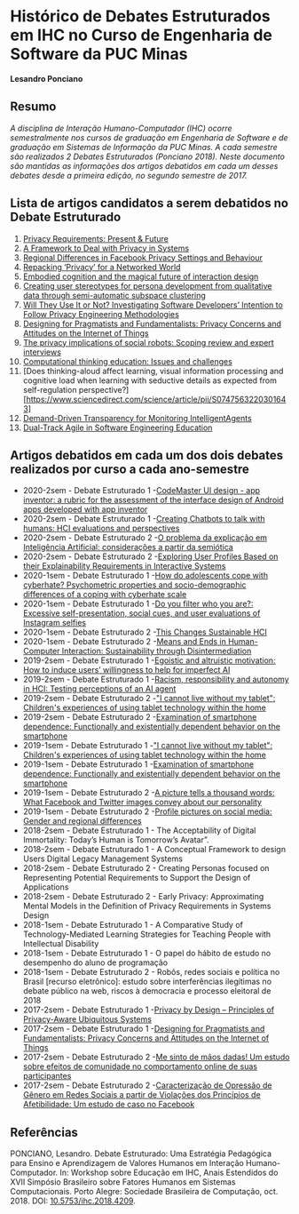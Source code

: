# Histórico de Debates Estruturados em IHC no Curso de Engenharia de Software da PUC Minas

__Lesandro Ponciano__


## Resumo
_A disciplina de Interação Humano-Computador (IHC) ocorre semestralmente nos cursos de graduação em Engenharia de Software e de graduação em Sistemas de Informação da PUC Minas. A cada semestre são realizados 2 Debates Estruturados (Ponciano 2018). Neste documento são mantidas as informações dos artigos debatidos em cada um desses debates desde a primeira edição, no segundo semestre de 2017._


## Lista de artigos candidatos a serem debatidos no Debate Estruturado

1. [Privacy Requirements: Present & Future](https://ieeexplore.ieee.org/document/7961663)
1. [A Framework to Deal with Privacy in Systems](https://ieeexplore.ieee.org/document/8937995/)
1. [Regional Differences in Facebook Privacy Settings and Behaviour](https://ieeexplore.ieee.org/abstract/document/8711954)
1. [Repacking ‘Privacy’ for a Networked World](https://rd.springer.com/article/10.1007%2Fs10606-017-9276-y)
1. [Embodied cognition and the magical future of interaction design](https://dl.acm.org/doi/10.1145/2442106.2442109)
1. [Creating user stereotypes for persona development from qualitative data through semi-automatic subspace clustering](https://link.springer.com/article/10.1007%2Fs11257-019-09252-5)
1. [Will They Use It or Not? Investigating Software Developers’ Intention to Follow Privacy Engineering Methodologies](https://doi.org/10.1145/3364224)
1. [Designing for Pragmatists and Fundamentalists: Privacy Concerns and Attitudes on the Internet of Things](https://dl.acm.org/doi/10.1145/3160504.3160545)
1. [The privacy implications of social robots: Scoping review and expert interviews](https://doi.org/10.1177/2050157919843961)
1. [Computational thinking education: Issues and challenges](https://www.sciencedirect.com/science/article/pii/S0747563219303978)
1. [Does thinking-aloud affect learning, visual information processing and cognitive load when learning with seductive details as expected from self-regulation perspective?][https://www.sciencedirect.com/science/article/pii/S0747563220301643]
1. [Demand-Driven Transparency for Monitoring IntelligentAgents](https://doi.org/10.1109/THMS.2020.2988859)
1. [Dual-Track Agile in Software Engineering Education](https://doi.ieeecomputersociety.org/10.1109/ICSE-SEET.2019.00013)


## Artigos debatidos em cada um dos dois debates realizados por curso a cada ano-semestre

* 2020-2sem - Debate Estruturado 1 -[CodeMaster UI design - app inventor: a rubric for the assessment of the interface design of Android apps developed with app inventor](https://doi.org/10.1145/3357155.3358463)
* 2020-2sem - Debate Estruturado 1 -[Creating Chatbots to talk with humans: HCI evaluations and perspectives](https://doi.org/10.1145/3357155.3358460)
* 2020-2sem - Debate Estruturado 2 -[O problema da explicação em Inteligência Artificial: considerações a partir da semiótica](https://revistas.pucsp.br/teccogs/article/view/48590)
* 2020-2sem - Debate Estruturado 2 -[Exploring User Profiles Based on their Explainability Requirements in Interactive Systems](https://doi.org/10.1145/3424953.3426545)
* 2020-1sem - Debate Estruturado 1 -[How do adolescents cope with cyberhate? Psychometric properties and socio-demographic differences of a coping with cyberhate scale](https://www.sciencedirect.com/science/article/pii/S0747563219303796)
* 2020-1sem - Debate Estruturado 1 -[Do you filter who you are?: Excessive self-presentation, social cues, and user evaluations of Instagram selfies](https://www.sciencedirect.com/science/article/pii/S0747563219303711)
* 2020-1sem - Debate Estruturado 2 -[This Changes Sustainable HCI](https://doi.org/10.1145/3173574.3174045)
* 2020-1sem - Debate Estruturado 2 -[Means and Ends in Human-Computer Interaction: Sustainability through
Disintermediation](https://doi.org/10.1145/3025453.3025542)
* 2019-2sem - Debate Estruturado 1 -[Egoistic and altruistic motivation: How to induce users’ willingness to help for imperfect AI](https://www.sciencedirect.com/science/article/pii/S0747563219302274)
* 2019-2sem - Debate Estruturado 1 -[Racism, responsibility and autonomy in HCI: Testing perceptions of an AI agent](https://www.sciencedirect.com/science/article/pii/S0747563219302389)
* 2019-2sem - Debate Estruturado 2 -["I cannot live without my tablet": Children's experiences of using tablet technology
within the home](https://doi.org/10.1016/j.chb.2018.12.043)
* 2019-2sem - Debate Estruturado 2 -[Examination of smartphone dependence: Functionally and existentially dependent
behavior on the smartphone](https://doi.org/10.1016/j.chb.2018.12.022)
* 2019-1sem - Debate Estruturado 1 -["I cannot live without my tablet": Children's experiences of using tablet technology
within the home](https://doi.org/10.1016/j.chb.2018.12.043)
* 2019-1sem - Debate Estruturado 1 -[Examination of smartphone dependence: Functionally and existentially dependent
behavior on the smartphone](https://doi.org/10.1016/j.chb.2018.12.022)
* 2019-1sem - Debate Estruturado 2 -[A picture tells a thousand words: What Facebook and Twitter images convey about our
personality](https://doi.org/10.1016/j.paid.2016.12.050)
* 2019-1sem - Debate Estruturado 2 -[Profile pictures on social media: Gender and regional differences](https://doi.org/10.1016/j.chb.2016.06.041)
* 2018-2sem - Debate Estruturado 1 - The Acceptability of Digital Immortality: Today’s Human is Tomorrow’s Avatar”.
* 2018-2sem - Debate Estruturado 1 - A Conceptual Framework to design Users Digital Legacy Management Systems
* 2018-2sem - Debate Estruturado 2 - Creating Personas focused on Representing Potential Requirements to
Support the Design of Applications
* 2018-2sem - Debate Estruturado 2 - Early Privacy: Approximating Mental Models in the Definition of Privacy
Requirements in Systems Design
* 2018-1sem - Debate Estruturado 1 - A Comparative Study of Technology-Mediated Learning Strategies for Teaching
People with Intellectual Disability
* 2018-1sem - Debate Estruturado 1 - O papel do hábito de estudo no desempenho do aluno de programação
* 2018-1sem - Debate Estruturado 2 - Robôs, redes sociais e política no Brasil [recurso eletrônico]: estudo sobre
interferências ilegítimas no debate público na web, riscos à democracia e processo eleitoral de 2018
* 2017-2sem - Debate Estruturado 1 -[Privacy by Design – Principles of Privacy-Aware Ubiquitous Systems](http://www.vs.inf.ethz.ch/publ/papers/privacy-principles.pdf)
* 2017-2sem - Debate Estruturado 1 -[Designing for Pragmatists and Fundamentalists: Privacy Concerns and Attitudes
on the Internet of Things](https://arxiv.org/pdf/1708.05905.pdf)
* 2017-2sem - Debate Estruturado 2 -[Me sinto de mãos dadas! Um estudo sobre efeitos de comunidade no
comportamento online de suas participantes](http://csbc2017.mackenzie.br/public/files/14-sbsc/completos/11.pdf)
* 2017-2sem - Debate Estruturado 2 -[Caracterização de Opressão de Gênero em Redes Sociais a partir de
Violações dos Princípios de Afetibilidade: Um estudo de caso no Facebook](http://csbc2017.mackenzie.br/public/files/14-sbsc/completos/16.pdf)


## Referências

PONCIANO, Lesandro. Debate Estruturado: Uma Estratégia Pedagógica para Ensino e Aprendizagem de Valores Humanos em Interação Humano-Computador. In: Workshop sobre Educação em IHC, Anais Estendidos do XVII Simpósio Brasileiro sobre Fatores Humanos em Sistemas Computacionais. Porto Alegre: Sociedade Brasileira de Computação, oct. 2018. DOI: [10.5753/ihc.2018.4209](https://doi.org/10.5753/ihc.2018.4209).